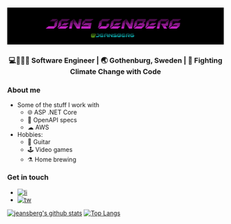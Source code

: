 ![Logo](https://github.com/jeansberg/jeansberg/raw/master/name.png)
<div align="center">
<h3>💻👷🏻‍♂️ Software Engineer | 🌏 Gothenburg, Sweden | 💚 Fighting Climate Change with Code  </h3>
</div>

### About me
* Some of the stuff I work with
  * 🌐 ASP .NET Core
  * 📖 OpenAPI specs
  * ☁ AWS
* Hobbies:
  * 🎸 Guitar 
  * 🕹 Video games 
  * ⚗ Home brewing 
  
### Get in touch

* [![li](https://img.shields.io/badge/LinkedIn-0077B5?style=social&logo=Linkedin)](https://www.linkedin.com/in/jensgenberg/)
* [![tw](https://img.shields.io/badge/Twitter-1DA1F2?style=social&logo=Twitter)](https://twitter.com/jeansblergh)


[![jeansberg's github stats](https://github-readme-stats.vercel.app/api?username=jeansberg&count_private=true)](https://github.com/anuraghazra/github-readme-stats)
[![Top Langs](https://github-readme-stats.vercel.app/api/top-langs/?username=jeansberg&count_private=true)](https://github.com/anuraghazra/github-readme-stats)
